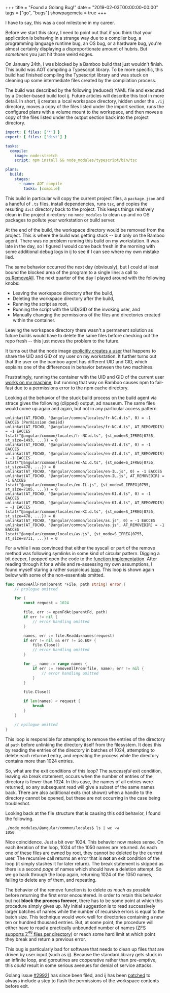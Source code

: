 +++
title = "Found a Golang Bug!"
date = "2019-02-03T00:00:00-00:00"
tags = ["go", "bugs"]
showpagemeta = true
+++

I have to say, this was a cool milestone in my career.

Before we start this story, I need to point out that if you think that your application is behaving in a strange way due to a compiler bug, a programming language runtime bug, an OS bug, or a hardware bug, you're almost certainly displaying a disproportionate amount of hubris. But *sometimes* you just hit those weird edges.

On January 24th, I was blocked by a Bamboo build that just wouldn't finish. This build was AOT compiling a Typescript library. To be more specific, this build had finished compiling the Typescript library and was stuck on cleaning up some intermediate files created by the compilation process.

The build was described by the following (reduced) YAML file and executed by a Docker-based build tool [ij](https://github.com/efritz/ij). Future articles will describe this tool in more detail. In short, ij creates a local workspace directory, hidden under the `./ij` directory, moves a copy of the files listed under the import section, runs the configured plans with a volume mount to the workspace, and then moves a copy of the files listed under the output section back into the project directory.

```yaml
import: { files: ['*'] }
export: { files: ['dist'] }

tasks:
  compile:
    image: node:stretch
    script: npm install && node_modules/typescript/bin/tsc

plans:
  build:
    stages:
      - name: AOT compile
        tasks: [compile]
```

This build in particular will copy the current project files, a `package.json` and a handful of `.ts` files, install dependencies, runs `tsc`, and copies the resulting `dist` directory back to the project. This keeps things relatively clean in the project directory: no `node_modules` to clean up and no OS packages to pollute your workstation or build server.

At the end of the build, the workspace directory would be removed from the project. This is where the build was getting stuck -- but only on the Bamboo agent. There was no problem running this build on my workstation. It was late in the day, so I figured I would come back fresh in the morning with some additional debug logs in ij to see if I can see where my own mistake lied.

The same behavior occurred the next day (obviously), but I could at least bound the blocked area of the program to a single line: a call to [os.RemoveAll](https://golang.org/pkg/os/#RemoveAll). The next quarter of the day I played around with the following knobs:

- Leaving the workspace directory after the build,
- Deleting the workspace directory after the build,
- Running the script as root,
- Running the script with the UID/GID of the invoking user, and
- Manually changing the permissions of the files and directories created within the container.

Leaving the workspace directory there wasn't a permanent solution as future builds would have to delete the same files before checking out the repo fresh -- this just moves the problem to the future.

It turns out that the node image [explicitly creates a user](https://github.com/nodejs/docker-node/blob/86b9618674b01fc5549f83696a90d5bc21f38af0/8/stretch/Dockerfile#L3) that happens to share the UID and GID of my user on my workstation. It further turns out that the user on the bamboo agent has different UID and GID, which explains one of the differences in behavior between the two machines.

Frustratingly, running the container with the UID and GID of the current user [works on my machine](https://blog.codinghorror.com/the-works-on-my-machine-certification-program/), but running that way on Bamboo causes npm to fail-fast due to a permissions error to the npm cache directory.

Looking at the behavior of the stuck build process on the build agent via strace gives the following (clipped) output, ad nauseum. The same files would come up again and again, but not in any particular access pattern.

    unlinkat(AT_FDCWD, "@angular/common/locales/fr-NC.d.ts", 0) = -1 EACCES (Permission denied)
    unlinkat(AT_FDCWD, "@angular/common/locales/fr-NC.d.ts", AT_REMOVEDIR) = -1 EACCES
    lstat("@angular/common/locales/fr-NC.d.ts", {st_mode=S_IFREG|0755, st_size=1493, ...}) = 0
    unlinkat(AT_FDCWD, "@angular/common/locales/en-AI.d.ts", 0) = -1 EACCES
    unlinkat(AT_FDCWD, "@angular/common/locales/en-AI.d.ts", AT_REMOVEDIR) = -1 EACCES
    lstat("@angular/common/locales/en-AI.d.ts", {st_mode=S_IFREG|0755, st_size=478, ...}) = 0
    unlinkat(AT_FDCWD, "@angular/common/locales/en-IL.js", 0) = -1 EACCES
    unlinkat(AT_FDCWD, "@angular/common/locales/en-IL.js", AT_REMOVEDIR) = -1 EACCES
    lstat("@angular/common/locales/en-IL.js", {st_mode=S_IFREG|0755, st_size=7105, ...}) = 0
    unlinkat(AT_FDCWD, "@angular/common/locales/en-KI.d.ts", 0) = -1 EACCES
    unlinkat(AT_FDCWD, "@angular/common/locales/en-KI.d.ts", AT_REMOVEDIR) = -1 EACCES
    lstat("@angular/common/locales/en-KI.d.ts", {st_mode=S_IFREG|0755, st_size=478, ...}) = 0
    unlinkat(AT_FDCWD, "@angular/common/locales/as.js", 0) = -1 EACCES
    unlinkat(AT_FDCWD, "@angular/common/locales/as.js", AT_REMOVEDIR) = -1 EACCES
    lstat("@angular/common/locales/as.js", {st_mode=S_IFREG|0755, st_size=8711, ...}) = 0

For a while I was convinced that either the syscall or part of the remove method was following symlinks in some kind of circular pattern. Digging a bit deeper, I popped open the code to the [function implementation](https://github.com/golang/go/blob/ba1de79a3a542b5bf25c4cc3be1c91d1ede47c55/src/os/removeall_at.go#L15). After reading through it for a while and re-assessing my own assumptions, I found myself staring a rather suspicious [loop](https://github.com/golang/go/blob/ba1de79a3a542b5bf25c4cc3be1c91d1ede47c55/src/os/removeall_at.go#L77). This loop is shown again below with some of the non-essentials omitted.

```go
func removeAllFrom(parent *File, path string) error {
    // prologue omitted

    for {
        const request = 1024

        file, err := openFdAt(parentFd, path)
        if err != nil {
            // error handling omitted
        }

        names, err := file.Readdirnames(request)
        if err != nil && err != io.EOF {
            file.Close()
            // error handling omitted
        }

        for _, name := range names {
            if err := removeAllFrom(file, name); err != nil {
                // error handling omitted
            }
        }

        file.Close()

        if len(names) < request {
            break
        }
    }

    // epilogue omitted
}
```

This loop is responsible for attempting to remove the entries of the directory at `path` before unlinking the directory itself from the filesystem. It does this by reading the entries of the directory in batches of 1024, attempting to delete each returned entry, and repeating the process while the directory contains more than 1024 entries.

So, what are the exit conditions of this loop? The *successful* exit condition, leaving via break statement, occurs when the number of entries of the directory is fewer than 1024. In this case, the names of all entries were returned, so any subsequent read will give a subset of the same names back. There are also additional exits (not shown) when a handle to the directory cannot be opened, but these are not occurring in the case being troubleshot.

Looking back at the file structure that is causing this odd behavior, I found the following.

    ./node_modules/@angular/common/locales$ ls | wc -w
    1050

Nice coincidence. Just a bit over 1024. This behavior now makes sense. On each iteration of the loop, 1024 of the 1050 names are returned. As each one of these files are owned by root, they cannot be deleted by the current user. The recursive call returns an error that is **not** an exit condition of the loop (it simply stashes it for later return). The break statement is skipped as there is a second *page* of names which should have a deletion attempt. So we go back through the loop again, returning 1024 of the 1050 names, failing to delete any of them, and repeating.

The behavior of the remove function is to delete *as much as possible* before returning the first error encountered. In order to retain this behavior but not **block the process forever**, there has to be some point at which this procedure simply gives up. My initial suggestion is to read successively larger batches of names while the number of recursive errors is equal to the batch size. This technique would work well for directories containing a new ten or hundred thousand entries. But, at some point, the procedure will either have to read a practically unbounded number of names ([ZFS supports $2^{48}$ files per directory](https://en.wikipedia.org/wiki/ZFS#Features)) or reach some hard limit at which point they break and return a previous error.

This bug is particularly bad for software that needs to clean up files that are driven by user input (such as ij). Because the standard library gets stuck in an infinite loop, and goroutines are cooperative rather than pre-emptive, this *could* result in some serious avenues for denial of service attacks.

Golang issue [#29921](https://github.com/golang/go/issues/29921) has since been filed, and ij has been [patched](https://github.com/efritz/ij/commit/f53df071d103d68ebe8638826e4e0775be184167) to always include a step to flash the permissions of the workspace contents before exit.
